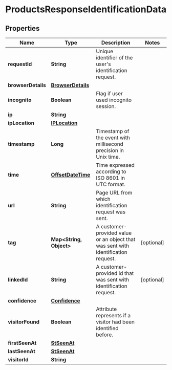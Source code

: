 # ProductsResponseIdentificationData

## Properties
Name | Type | Description | Notes
------------ | ------------- | ------------- | -------------
**requestId** | **String** | Unique identifier of the user&#x27;s identification request. | 
**browserDetails** | [**BrowserDetails**](BrowserDetails.md) |  | 
**incognito** | **Boolean** | Flag if user used incognito session. | 
**ip** | **String** |  | 
**ipLocation** | [**IPLocation**](IPLocation.md) |  | 
**timestamp** | **Long** | Timestamp of the event with millisecond precision in Unix time. | 
**time** | [**OffsetDateTime**](OffsetDateTime.md) | Time expressed according to ISO 8601 in UTC format. | 
**url** | **String** | Page URL from which identification request was sent. | 
**tag** | **Map&lt;String, Object&gt;** | A customer-provided value or an object that was sent with identification request. |  [optional]
**linkedId** | **String** | A customer-provided id that was sent with identification request. |  [optional]
**confidence** | [**Confidence**](Confidence.md) |  | 
**visitorFound** | **Boolean** | Attribute represents if a visitor had been identified before. | 
**firstSeenAt** | [**StSeenAt**](StSeenAt.md) |  | 
**lastSeenAt** | [**StSeenAt**](StSeenAt.md) |  | 
**visitorId** | **String** |  | 
